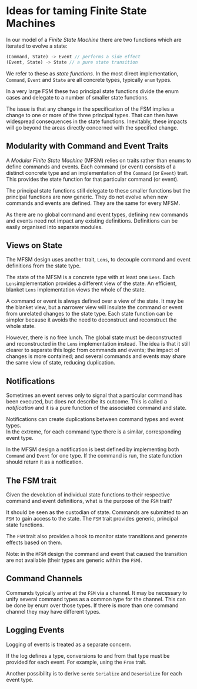 # Ideas for taming Finite State Machines

In our model of a _Finite State Machine_ there are two functions
which are iterated to evolve a state:

```rust
(Command, State) -> Event // performs a side effect
(Event, State) -> State // a pure state transition
```

We refer to these as _state functions_.
In the most direct implementation, `Command`, `Event` and `State` 
are all concrete types, typically `enum` types.

In a very large FSM these two principal state functions divide
the enum cases and delegate to a number of smaller state
functions.

The issue is that any change in the specification of the FSM implies
a change to one or more of the three principal types.
That can then have widespread consequences in the state functions.
Inevitably, these impacts will go beyond the areas
directly concerned with the specified change.

## Modularity with Command and Event Traits

A _Modular Finite State Machine_ (MFSM) relies on traits 
rather than enums to define commands and events. 
Each command (or event) consists of a distinct concrete type and 
an implementation of the `Command` (or `Event`) trait. 
This provides the state function for that particular command (or event). 

The principal state functions still delegate to these smaller
functions but the principal functions are now generic. 
They do not evolve when new commands and events are defined. 
They are the same for every MFSM.  

As there are no global command and event types, defining new
commands and events need not impact any existing definitions.
Definitions can be easily organised into separate modules. 

## Views on State

The MFSM design uses another trait, `Lens`, to decouple command
and event definitions from the state type.

The state of the MFSM is a concrete type with at least one `Lens`. 
Each `Lens`implementation provides a different view of the state. 
An efficient, blanket `Lens` implementation views the whole of the state.  

A command or event is always defined over a view of the state.
It may be the blanket view, but a narrower view will insulate the 
command or event from unrelated changes to the state type. 
Each state function can be simpler because it avoids the need
to deconstruct and reconstruct the whole state.

However, there is no free lunch.  The global state must
be deconstructed and reconstructed in the `Lens` implementation instead.
The idea is that it still clearer to separate this logic from commands and events; 
the impact of changes is more contained; and several commands and events 
may share the same view of state, reducing duplication. 

## Notifications

Sometimes an event serves only to signal that a particular command has been executed,
but does not describe its outcome.  This is called a _notification_ and it
is a pure function of the associated command and state.

Notifications can create duplications between command types and event types.  
In the extreme, for each command type there is a similar, corresponding event type.

In the MFSM design a notification is best defined by implementing both `Command` and `Event` 
for one type.  If the command is run, the state function should return it as a notfication.  

## The FSM trait

Given the devolution of individual state functions to their respective command and event
definitions, what is the purpose of the `FSM` trait?   

It should be seen as the custodian of state.  Commands are submitted to an `FSM` to gain
access to the state.  The `FSM` trait provides generic, principal state functions.

The `FSM` trait also provides a hook to monitor state transitions and 
generate effects based on them.

Note: in the `MFSM` design the command and event that caused the transition are not available (their types are generic within the `FSM`).  

## Command Channels

Commands typically arrive at the `FSM` via a channel.   It may be necessary to unify several
command types as a common type for the channel.  This can be done by enum over those types.
If there is more than one command channel they may have different types.

## Logging Events

Logging of events is treated as a separate concern. 

If the log defines a type, conversions to and from that type must be provided
for each event.  For example, using the `From` trait. 

Another possibility is to derive `serde` `Serialize` and `Deserialize` 
for each event type.

